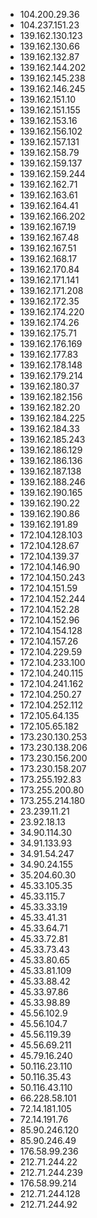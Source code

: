 * 104.200.29.36
* 104.237.151.23
* 139.162.130.123
* 139.162.130.66
* 139.162.132.87
* 139.162.144.202
* 139.162.145.238
* 139.162.146.245
* 139.162.151.10
* 139.162.151.155
* 139.162.153.16
* 139.162.156.102
* 139.162.157.131
* 139.162.158.79
* 139.162.159.137
* 139.162.159.244
* 139.162.162.71
* 139.162.163.61
* 139.162.164.41
* 139.162.166.202
* 139.162.167.19
* 139.162.167.48
* 139.162.167.51
* 139.162.168.17
* 139.162.170.84
* 139.162.171.141
* 139.162.171.208
* 139.162.172.35
* 139.162.174.220
* 139.162.174.26
* 139.162.175.71
* 139.162.176.169
* 139.162.177.83
* 139.162.178.148
* 139.162.179.214
* 139.162.180.37
* 139.162.182.156
* 139.162.182.20
* 139.162.184.225
* 139.162.184.33
* 139.162.185.243
* 139.162.186.129
* 139.162.186.136
* 139.162.187.138
* 139.162.188.246
* 139.162.190.165
* 139.162.190.22
* 139.162.190.86
* 139.162.191.89
* 172.104.128.103
* 172.104.128.67
* 172.104.139.37
* 172.104.146.90
* 172.104.150.243
* 172.104.151.59
* 172.104.152.244
* 172.104.152.28
* 172.104.152.96
* 172.104.154.128
* 172.104.157.26
* 172.104.229.59
* 172.104.233.100
* 172.104.240.115
* 172.104.241.162
* 172.104.250.27
* 172.104.252.112
* 172.105.64.135
* 172.105.65.182
* 173.230.130.253
* 173.230.138.206
* 173.230.156.200
* 173.230.158.207
* 173.255.192.83
* 173.255.200.80
* 173.255.214.180
* 23.239.11.21
* 23.92.18.13
* 34.90.114.30
* 34.91.133.93
* 34.91.54.247
* 34.90.24.155
* 35.204.60.30
* 45.33.105.35
* 45.33.115.7
* 45.33.33.19
* 45.33.41.31
* 45.33.64.71
* 45.33.72.81
* 45.33.73.43
* 45.33.80.65
* 45.33.81.109
* 45.33.88.42
* 45.33.97.86
* 45.33.98.89
* 45.56.102.9
* 45.56.104.7
* 45.56.119.39
* 45.56.69.211
* 45.79.16.240
* 50.116.23.110
* 50.116.35.43
* 50.116.43.110
* 66.228.58.101
* 72.14.181.105
* 72.14.191.76
* 85.90.246.120
* 85.90.246.49
* 176.58.99.236
* 212.71.244.22
* 212.71.244.239
* 176.58.99.214
* 212.71.244.128
* 212.71.244.92